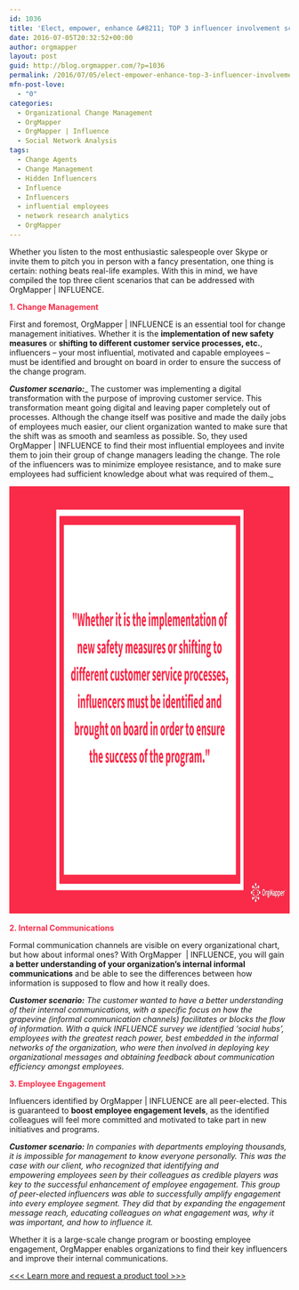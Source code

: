 ```yaml
---
id: 1036
title: 'Elect, empower, enhance &#8211; TOP 3 influencer involvement scenarios'
date: 2016-07-05T20:32:52+00:00
author: orgmapper
layout: post
guid: http://blog.orgmapper.com/?p=1036
permalink: /2016/07/05/elect-empower-enhance-top-3-influencer-involvement-scenarios/
mfn-post-love:
  - "0"
categories:
  - Organizational Change Management
  - OrgMapper
  - OrgMapper | Influence
  - Social Network Analysis
tags:
  - Change Agents
  - Change Management
  - Hidden Influencers
  - Influence
  - Influencers
  - influential employees
  - network research analytics
  - OrgMapper
---
```

Whether you listen to the most enthusiastic salespeople over Skype or invite them to pitch you in person with a fancy presentation, one thing is certain: nothing beats real-life examples. With this in mind, we have compiled the top three client scenarios that can be addressed with OrgMapper | INFLUENCE.

<span style="color: #f92c49;"><strong>1. Change Management</strong></span>

First and foremost, OrgMapper | INFLUENCE is an essential tool for change management initiatives. Whether it is the **implementation of new safety measures** or **shifting to different customer service processes, etc.**, influencers &#8211; your most influential, motivated and capable employees &#8211; must be identified and brought on board in order to ensure the success of the change program.

**_Customer scenario:_**_ The customer was implementing a digital transformation with the purpose of improving customer service. This transformation meant going digital and leaving paper completely out of processes. Although the change itself was positive and made the daily jobs of employees much easier, our client organization wanted to make sure that the shift was as smooth and seamless as possible. So, they used OrgMapper | INFLUENCE to find their most influential employees and invite them to join their group of change managers leading the change. The role of the influencers was to minimize employee resistance, and to make sure employees had sufficient knowledge about what was required of them._

<img class="alignnone size-medium" src="/images/2016/07/01-1-1024x768.png" width="1024" height="768" />

<span style="color: #f92c49;"><strong>2. Internal Communications</strong></span>

Formal communication channels are visible on every organizational chart, but how about informal ones? With OrgMapper  | INFLUENCE, you will gain **a better understanding of your organization&#8217;s internal informal communications** and be able to see the differences between how information is supposed to flow and how it really does.

**_Customer scenario:_** _The customer wanted to have a better understanding of their internal communications, with a specific focus on how the grapevine (informal communication channels) facilitates or blocks the flow of information. With a quick INFLUENCE survey we identified &#8216;social hubs&#8217;, employees with the greatest reach power, best embedded in the informal networks of the organization, who were then involved in deploying key organizational messages and obtaining feedback about communication efficiency amongst employees._

<span style="color: #f92c49;"><strong>3. Employee Engagement</strong></span>

Influencers identified by OrgMapper | INFLUENCE are all peer-elected. This is guaranteed to **boost employee engagement levels**, as the identified colleagues will feel more committed and motivated to take part in new initiatives and programs.

**_Customer scenario:_** _In companies with departments employing thousands, it is impossible for management to know everyone personally. This was the case with our client, who recognized that identifying and empowering employees seen by their colleagues as credible players was key to the successful enhancement of employee engagement. This group of peer-elected influencers was able to successfully amplify engagement into every employee segment. They did that by expanding the engagement message reach, educating colleagues on what engagement was, why it was important, and how to influence it._

Whether it is a large-scale change program or boosting employee engagement, OrgMapper enables organizations to find their key influencers and improve their internal communications.

<a href="http://orgmapper.com/influence/" target="_blank" rel="noopener noreferrer"><<< Learn more and request a product tool >>></a>